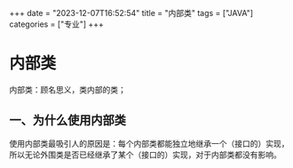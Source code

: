 +++
date = "2023-12-07T16:52:54"
title = "内部类"
tags = ["JAVA"]
categories = ["专业"]
+++
# 				内部类

内部类：顾名思义，类内部的类；

## 一、为什么使用内部类

使用内部类最吸引人的原因是：每个内部类都能独立地继承一个（接口的）实现，所以无论外围类是否已经继承了某个（接口的）实现，对于内部类都没有影响。

